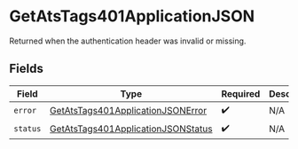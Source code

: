 # GetAtsTags401ApplicationJSON

Returned when the authentication header was invalid or missing.


## Fields

| Field                                                                                               | Type                                                                                                | Required                                                                                            | Description                                                                                         |
| --------------------------------------------------------------------------------------------------- | --------------------------------------------------------------------------------------------------- | --------------------------------------------------------------------------------------------------- | --------------------------------------------------------------------------------------------------- |
| `error`                                                                                             | [GetAtsTags401ApplicationJSONError](../../models/operations/getatstags401applicationjsonerror.md)   | :heavy_check_mark:                                                                                  | N/A                                                                                                 |
| `status`                                                                                            | [GetAtsTags401ApplicationJSONStatus](../../models/operations/getatstags401applicationjsonstatus.md) | :heavy_check_mark:                                                                                  | N/A                                                                                                 |